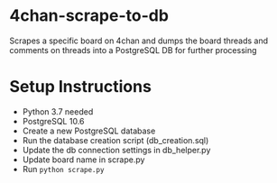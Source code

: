 # 4chan-scrape-to-db
Scrapes a specific board on 4chan and dumps the board threads and comments on threads into a PostgreSQL DB for further processing

# Setup Instructions

- Python 3.7 needed
- PostgreSQL 10.6
- Create a new PostgreSQL database
- Run the database creation script (db_creation.sql)
- Update the db connection settings in db_helper.py
- Update board name in scrape.py
- Run `python scrape.py`
